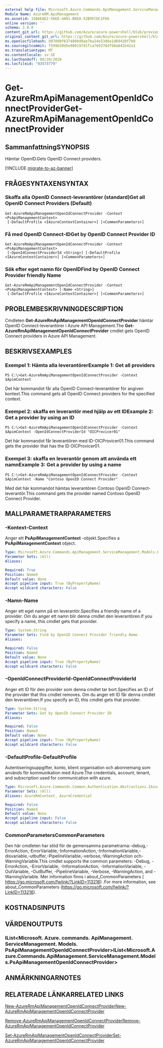 ```yaml
---
external help file: Microsoft.Azure.Commands.ApiManagement.ServiceManagement.dll-Help.xml
Module Name: AzureRM.ApiManagement
ms.assetid: 15B6EAE2-56ED-4A01-B8EA-52B9FCDC1F66
online version: ''
schema: 2.0.0
content_git_url: https://github.com/Azure/azure-powershell/blob/preview/src/ResourceManager/ApiManagement/Commands.ApiManagement/help/Get-AzureRmApiManagementOpenIdConnectProvider.md
original_content_git_url: https://github.com/Azure/azure-powershell/blob/preview/src/ResourceManager/ApiManagement/Commands.ApiManagement/help/Get-AzureRmApiManagementOpenIdConnectProvider.md
ms.openlocfilehash: d97090f6374890d9ae7ba24e53d6e1d60430f7b0
ms.sourcegitcommit: f599b50d5e980197d1fca769378df90a842b42a1
ms.translationtype: MT
ms.contentlocale: sv-SE
ms.lasthandoff: 08/20/2020
ms.locfileid: "93573779"
---
```

# <span data-ttu-id="1a62b-101">Get-AzureRmApiManagementOpenIdConnectProvider</span><span class="sxs-lookup"><span data-stu-id="1a62b-101">Get-AzureRmApiManagementOpenIdConnectProvider</span></span>

## <span data-ttu-id="1a62b-102">Sammanfattning</span><span class="sxs-lookup"><span data-stu-id="1a62b-102">SYNOPSIS</span></span>
<span data-ttu-id="1a62b-103">Hämtar OpenID.</span><span class="sxs-lookup"><span data-stu-id="1a62b-103">Gets OpenID Connect providers.</span></span>

[!INCLUDE [migrate-to-az-banner](../../includes/migrate-to-az-banner.md)]

## <span data-ttu-id="1a62b-104">FRÅGESYNTAXEN</span><span class="sxs-lookup"><span data-stu-id="1a62b-104">SYNTAX</span></span>

### <span data-ttu-id="1a62b-105">Skaffa alla OpenID Connect-leverantörer (standard)</span><span class="sxs-lookup"><span data-stu-id="1a62b-105">Get all OpenID Connect Providers (Default)</span></span>
```
Get-AzureRmApiManagementOpenIdConnectProvider -Context <PsApiManagementContext>
 [-DefaultProfile <IAzureContextContainer>] [<CommonParameters>]
```

### <span data-ttu-id="1a62b-106">Få med OpenID Connect-ID</span><span class="sxs-lookup"><span data-stu-id="1a62b-106">Get by OpenID Connect Provider ID</span></span>
```
Get-AzureRmApiManagementOpenIdConnectProvider -Context <PsApiManagementContext>
 [-OpenIdConnectProviderId <String>] [-DefaultProfile <IAzureContextContainer>] [<CommonParameters>]
```

### <span data-ttu-id="1a62b-107">Sök efter eget namn för OpenID</span><span class="sxs-lookup"><span data-stu-id="1a62b-107">Find by OpenID Connect Provider friendly Name</span></span>
```
Get-AzureRmApiManagementOpenIdConnectProvider -Context <PsApiManagementContext> [-Name <String>]
 [-DefaultProfile <IAzureContextContainer>] [<CommonParameters>]
```

## <span data-ttu-id="1a62b-108">PROBLEMBESKRIVNING</span><span class="sxs-lookup"><span data-stu-id="1a62b-108">DESCRIPTION</span></span>
<span data-ttu-id="1a62b-109">Cmdleten **Get-AzureRmApiManagementOpenIdConnectProvider** hämtar OpenID Connect-leverantörer i Azure API Management.</span><span class="sxs-lookup"><span data-stu-id="1a62b-109">The **Get-AzureRmApiManagementOpenIdConnectProvider** cmdlet gets OpenID Connect providers in Azure API Management.</span></span>

## <span data-ttu-id="1a62b-110">BESKRIVS</span><span class="sxs-lookup"><span data-stu-id="1a62b-110">EXAMPLES</span></span>

### <span data-ttu-id="1a62b-111">Exempel 1: Hämta alla leverantörer</span><span class="sxs-lookup"><span data-stu-id="1a62b-111">Example 1: Get all providers</span></span>
```
PS C:\>Get-AzureRmApiManagementOpenIdConnectProvider -Context $ApimContext
```

<span data-ttu-id="1a62b-112">Det här kommandot får alla OpenID Connect-leverantörer för angiven kontext.</span><span class="sxs-lookup"><span data-stu-id="1a62b-112">This command gets all OpenID Connect providers for the specified context.</span></span>

### <span data-ttu-id="1a62b-113">Exempel 2: skaffa en leverantör med hjälp av ett ID</span><span class="sxs-lookup"><span data-stu-id="1a62b-113">Example 2: Get a provider by using an ID</span></span>
```
PS C:\>Get-AzureRmApiManagementOpenIdConnectProvider -Context $ApimContext -OpenIdConnectProviderId "OICProvicer01"
```

<span data-ttu-id="1a62b-114">Det här kommandot får leverantören med ID-OICProvicer01.</span><span class="sxs-lookup"><span data-stu-id="1a62b-114">This command gets the provider that has the ID OICProvicer01.</span></span>

### <span data-ttu-id="1a62b-115">Exempel 3: skaffa en leverantör genom att använda ett namn</span><span class="sxs-lookup"><span data-stu-id="1a62b-115">Example 3: Get a provider by using a name</span></span>
```
PS C:\>Get-AzureRmApiManagementOpenIdConnectProvider -Context $ApimContext -Name "Contoso OpenID Connect Provider"
```

<span data-ttu-id="1a62b-116">Med det här kommandot hämtas leverantören Contoso OpenID Connect-leverantör.</span><span class="sxs-lookup"><span data-stu-id="1a62b-116">This command gets the provider named Contoso OpenID Connect Provider.</span></span>

## <span data-ttu-id="1a62b-117">MALLPARAMETRAR</span><span class="sxs-lookup"><span data-stu-id="1a62b-117">PARAMETERS</span></span>

### <span data-ttu-id="1a62b-118">-Kontext</span><span class="sxs-lookup"><span data-stu-id="1a62b-118">-Context</span></span>
<span data-ttu-id="1a62b-119">Anger ett **PsApiManagementContext** -objekt.</span><span class="sxs-lookup"><span data-stu-id="1a62b-119">Specifies a **PsApiManagementContext** object.</span></span>

```yaml
Type: Microsoft.Azure.Commands.ApiManagement.ServiceManagement.Models.PsApiManagementContext
Parameter Sets: (All)
Aliases: 

Required: True
Position: Named
Default value: None
Accept pipeline input: True (ByPropertyName)
Accept wildcard characters: False
```

### <span data-ttu-id="1a62b-120">-Namn</span><span class="sxs-lookup"><span data-stu-id="1a62b-120">-Name</span></span>
<span data-ttu-id="1a62b-121">Anger ett eget namn på en leverantör.</span><span class="sxs-lookup"><span data-stu-id="1a62b-121">Specifies a friendly name of a provider.</span></span>
<span data-ttu-id="1a62b-122">Om du anger ett namn blir denna cmdlet den leverantören.</span><span class="sxs-lookup"><span data-stu-id="1a62b-122">If you specify a name, this cmdlet gets that provider.</span></span>

```yaml
Type: System.String
Parameter Sets: Find by OpenID Connect Provider friendly Name
Aliases: 

Required: False
Position: Named
Default value: None
Accept pipeline input: True (ByPropertyName)
Accept wildcard characters: False
```

### <span data-ttu-id="1a62b-123">-OpenIdConnectProviderId</span><span class="sxs-lookup"><span data-stu-id="1a62b-123">-OpenIdConnectProviderId</span></span>
<span data-ttu-id="1a62b-124">Anger ett ID för den provider som denna cmdlet tar bort.</span><span class="sxs-lookup"><span data-stu-id="1a62b-124">Specifies an ID of the provider that this cmdlet removes.</span></span>
<span data-ttu-id="1a62b-125">Om du anger ett ID får denna cmdlet den leverantören.</span><span class="sxs-lookup"><span data-stu-id="1a62b-125">If you specify an ID, this cmdlet gets that provider.</span></span>

```yaml
Type: System.String
Parameter Sets: Get by OpenID Connect Provider ID
Aliases: 

Required: False
Position: Named
Default value: None
Accept pipeline input: True (ByPropertyName)
Accept wildcard characters: False
```

### <span data-ttu-id="1a62b-126">-DefaultProfile</span><span class="sxs-lookup"><span data-stu-id="1a62b-126">-DefaultProfile</span></span>
<span data-ttu-id="1a62b-127">Autentiseringsuppgifter, konto, klient organisation och abonnemang som används för kommunikation med Azure.</span><span class="sxs-lookup"><span data-stu-id="1a62b-127">The credentials, account, tenant, and subscription used for communication with azure.</span></span>

```yaml
Type: Microsoft.Azure.Commands.Common.Authentication.Abstractions.IAzureContextContainer
Parameter Sets: (All)
Aliases: AzureRmContext, AzureCredential

Required: False
Position: Named
Default value: None
Accept pipeline input: False
Accept wildcard characters: False
```

### <span data-ttu-id="1a62b-128">CommonParameters</span><span class="sxs-lookup"><span data-stu-id="1a62b-128">CommonParameters</span></span>
<span data-ttu-id="1a62b-129">Den här cmdleten har stöd för de gemensamma parametrarna:-debug,-ErrorAction,-ErrorVariable,-InformationAction,-InformationVariable,-disvariable,-utbuffer,-PipelineVariable,-verbose,-WarningAction och-WarningVariable.</span><span class="sxs-lookup"><span data-stu-id="1a62b-129">This cmdlet supports the common parameters: -Debug, -ErrorAction, -ErrorVariable, -InformationAction, -InformationVariable, -OutVariable, -OutBuffer, -PipelineVariable, -Verbose, -WarningAction, and -WarningVariable.</span></span> <span data-ttu-id="1a62b-130">Mer information finns i about_CommonParameters ( https://go.microsoft.com/fwlink/?LinkID=113216) .</span><span class="sxs-lookup"><span data-stu-id="1a62b-130">For more information, see about_CommonParameters (https://go.microsoft.com/fwlink/?LinkID=113216).</span></span>

## <span data-ttu-id="1a62b-131">KOSTNADS</span><span class="sxs-lookup"><span data-stu-id="1a62b-131">INPUTS</span></span>

## <span data-ttu-id="1a62b-132">VÄRDEN</span><span class="sxs-lookup"><span data-stu-id="1a62b-132">OUTPUTS</span></span>

### <span data-ttu-id="1a62b-133">IList<Microsoft. Azure. commands. ApiManagement. ServiceManagement. Models. PsApiManagementOpenIdConnectProvider></span><span class="sxs-lookup"><span data-stu-id="1a62b-133">IList<Microsoft.Azure.Commands.ApiManagement.ServiceManagement.Models.PsApiManagementOpenIdConnectProvider></span></span>

## <span data-ttu-id="1a62b-134">ANMÄRKNINGAR</span><span class="sxs-lookup"><span data-stu-id="1a62b-134">NOTES</span></span>

## <span data-ttu-id="1a62b-135">RELATERADE LÄNKAR</span><span class="sxs-lookup"><span data-stu-id="1a62b-135">RELATED LINKS</span></span>

[<span data-ttu-id="1a62b-136">New-AzureRmApiManagementOpenIdConnectProvider</span><span class="sxs-lookup"><span data-stu-id="1a62b-136">New-AzureRmApiManagementOpenIdConnectProvider</span></span>](./New-AzureRmApiManagementOpenIdConnectProvider.md)

[<span data-ttu-id="1a62b-137">Remove-AzureRmApiManagementOpenIdConnectProvider</span><span class="sxs-lookup"><span data-stu-id="1a62b-137">Remove-AzureRmApiManagementOpenIdConnectProvider</span></span>](./Remove-AzureRmApiManagementOpenIdConnectProvider.md)

[<span data-ttu-id="1a62b-138">Set-AzureRmApiManagementOpenIdConnectProvider</span><span class="sxs-lookup"><span data-stu-id="1a62b-138">Set-AzureRmApiManagementOpenIdConnectProvider</span></span>](./Set-AzureRmApiManagementOpenIdConnectProvider.md)


